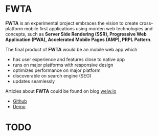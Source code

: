 # FWTA

**FWTA** is an experimental project embraces the vision to create cross-platform mobile first applications using morden web technologies and concepts, such as **Server Side Rendering (SSR), Progressive Web Application (PWA), Accelerated Mobile Pages (AMP), PRPL Pattern**.

The final product of **FWTA** would be an mobile web app which

- has user experience and features close to native app
- runs on major platforms with responsive design
- optimizes performance on major platform
- discoverable on search engine (SEO)
- updates seamlessly

Articles about **FWTA** could be found on blog [weiw.io](https://weiw.io)

- [Github](https://github.com/shadowwalker/FWTA)
- [Demo](https://fwta.weiw.io)

# TODO
